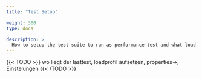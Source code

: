```yaml
---
title: "Test Setup"

weight: 300
type: docs

description: >
  How to setup the test suite to run as performance test and what load profiles are supported.
---
```


{{< TODO >}}
wo liegt der lasttest, loadprofil aufsetzen, properties->, Einstelungen
{{< /TODO >}}

